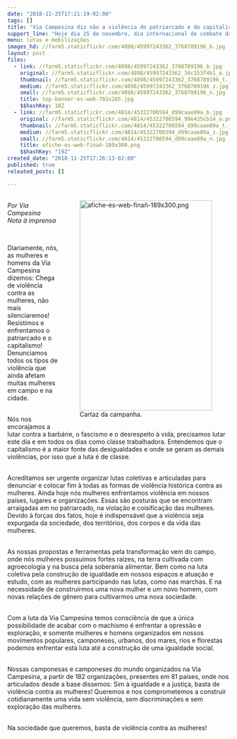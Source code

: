 ```yaml
---
date: "2018-11-25T17:21:19-02:00"
tags: []
title: "Via Campesina diz não a violência do patriarcado e do capitalismo, dois males que afligem a humanidade"
support_line: "Hoje dia 25 de novembro, dia internacional de combate da violência contra a mulher, as campesinas e campesinos se comprometem a combater a violência e seguir na luta por igualdade"
menu: lutas e mobilizações
images_hd: //farm5.staticflickr.com/4898/45997243362_3768789196_b.jpg
layout: post
files:
  - link: //farm5.staticflickr.com/4898/45997243362_3768789196_b.jpg
    original: //farm5.staticflickr.com/4898/45997243362_34c153f4b1_o.jpg
    thumbnail: //farm5.staticflickr.com/4898/45997243362_3768789196_t.jpg
    medium: //farm5.staticflickr.com/4898/45997243362_3768789196_z.jpg
    small: //farm5.staticflickr.com/4898/45997243362_3768789196_n.jpg
    title: top-banner-es-web-702x265.jpg
    $$hashKey: 18Z
  - link: //farm5.staticflickr.com/4814/45322706594_d99caae89a_b.jpg
    original: //farm5.staticflickr.com/4814/45322706594_99e435cb14_o.png
    thumbnail: //farm5.staticflickr.com/4814/45322706594_d99caae89a_t.jpg
    medium: //farm5.staticflickr.com/4814/45322706594_d99caae89a_z.jpg
    small: //farm5.staticflickr.com/4814/45322706594_d99caae89a_n.jpg
    title: afiche-es-web-finañ-189x300.png
    $$hashKey: "192"
created_date: "2018-11-25T17:26:13-02:00"
published: true
releated_posts: []

---
```

<figure class="image" style="float:right"><img alt="afiche-es-web-finañ-189x300.png" height="476" src="//farm5.staticflickr.com/4814/45322706594_d99caae89a_b.jpg" width="300" />
<figcaption>Cartaz da campanha.</figcaption>
</figure>

<p><br />
<em>Por Via Campesina<br />
Nota &agrave; imprensa</em></p>

<p>&nbsp;</p>

<p>Diariamente, n&oacute;s, as mulheres e homens da Via Campesina dizemos: Chega de viol&ecirc;ncia contra as mulheres, n&atilde;o mais silenciaremos! Resistimos e enfrentamos o patriarcado e o capitalismo! Denunciamos todos os tipos de viol&ecirc;ncia que ainda afetam muitas mulheres em campo e na cidade.&nbsp;</p>

<p><br />
N&oacute;s nos encorajamos a lutar contra a barb&aacute;rie, o fascismo e o desrespeito &agrave; vida, precisamos lutar este dia e em todos os dias como classe trabalhadora. Entendemos que o capitalismo &eacute; a maior fonte das desigualdades e onde se geram as demais viol&ecirc;ncias, por isso que a luta &eacute; de classe.</p>

<p><br />
Acreditamos ser urgente organizar lutas coletivas e articuladas para denunciar e colocar fim &agrave; todas as formas de viol&ecirc;ncia hist&oacute;rica contra as mulheres. Ainda hoje n&oacute;s mulheres enfrentamos viol&ecirc;ncia em nossos pa&iacute;ses, lugares e organiza&ccedil;&otilde;es. Essas s&atilde;o posturas que se encontram arraigadas em no patriarcado, na viola&ccedil;&atilde;o e coisifica&ccedil;&atilde;o das mulheres. Devido &agrave; for&ccedil;as dos fatos, hoje &eacute; indispens&aacute;vel que a viol&ecirc;ncia seja expurgada da sociedade, dos territ&oacute;rios, dos corpos e da vida das mulheres.&nbsp; &nbsp;</p>

<p><br />
As nossas propostas e ferramentas pela transforma&ccedil;&atilde;o vem do campo, onde n&oacute;s mulheres possu&iacute;mos fortes ra&iacute;zes, na terra cultivada com agroecologia y na busca pela soberania alimentar. Bem como na luta coletiva pela constru&ccedil;&atilde;o de igualdade em nossos espa&ccedil;os e atua&ccedil;&atilde;o e estudo, com as mulheres participando nas lutas, como nas marchas. E na necessidade de construirmos uma nova mulher e um novo homem, com novas rela&ccedil;&otilde;es de g&ecirc;nero para cultivarmos uma nova sociedade.&nbsp;</p>

<p><br />
Com a luta da Via Campesina temos consci&ecirc;ncia de que a &uacute;nica possibilidade de acabar com o machismo &eacute; enfrentar a opress&atilde;o e explora&ccedil;&atilde;o, e somente mulheres e homens organizados em nossos movimentos populares, camponeses, urbanos, dos mares, rios e florestas podemos enfrentar est&aacute; luta at&eacute; a constru&ccedil;&atilde;o de uma igualdade social.</p>

<p><br />
Nossas camponesas e camponeses do mundo organizados na Via Campesina, a partir de 182 organiza&ccedil;&otilde;es, presentes em 81 pa&iacute;ses, onde nos articulados desde a base dissemos: Sim &agrave; igualdade e a justi&ccedil;a, basta de viol&ecirc;ncia contra as mulheres! Queremos e nos comprometemos a construir cotidianamente uma vida sem viol&ecirc;ncia, sem discrimina&ccedil;&otilde;es e sem explora&ccedil;&atilde;o das mulheres.</p>

<p><br />
Na sociedade que queremos, basta de viol&ecirc;ncia contra as mulheres!</p>

<p>&nbsp;</p>

